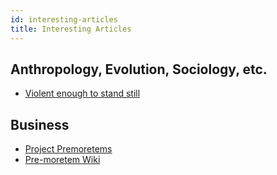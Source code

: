 ```yaml
---
id: interesting-articles
title: Interesting Articles
---
```


## Anthropology, Evolution, Sociology, etc.
- [Violent enough to stand still ](https://woodfromeden.substack.com/p/violent-enough-to-stand-still)


## Business
- [Project Premoretems](https://hbr.org/2007/09/performing-a-project-premortem)
- [Pre-moretem Wiki](https://en.wikipedia.org/wiki/Pre-mortem)